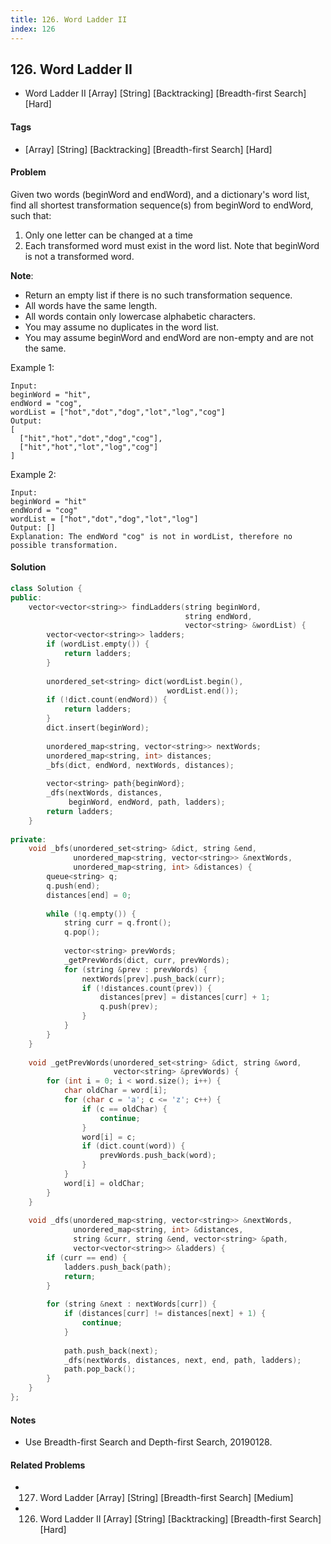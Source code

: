 ```yaml
---
title: 126. Word Ladder II
index: 126
---
```


## 126. Word Ladder II
- Word Ladder II [Array] [String] [Backtracking] [Breadth-first Search] [Hard]

#### Tags
- [Array] [String] [Backtracking] [Breadth-first Search] [Hard]

#### Problem
Given two words (beginWord and endWord), and a dictionary's word list, find all shortest transformation sequence(s) from beginWord to endWord, such that:

1. Only one letter can be changed at a time
2. Each transformed word must exist in the word list. Note that beginWord is not a transformed word.

**Note**:

- Return an empty list if there is no such transformation sequence.
- All words have the same length.
- All words contain only lowercase alphabetic characters.
- You may assume no duplicates in the word list.
- You may assume beginWord and endWord are non-empty and are not the same.

Example 1:

    Input:
    beginWord = "hit",
    endWord = "cog",
    wordList = ["hot","dot","dog","lot","log","cog"]
    Output:
    [
      ["hit","hot","dot","dog","cog"],
      ["hit","hot","lot","log","cog"]
    ]

Example 2:

    Input:
    beginWord = "hit"
    endWord = "cog"
    wordList = ["hot","dot","dog","lot","log"]
    Output: []
    Explanation: The endWord "cog" is not in wordList, therefore no possible transformation.

#### Solution
``` C++
class Solution {
public:
    vector<vector<string>> findLadders(string beginWord, 
                                       string endWord, 
                                       vector<string> &wordList) {
        vector<vector<string>> ladders;
        if (wordList.empty()) {
            return ladders;
        }
        
        unordered_set<string> dict(wordList.begin(), 
                                   wordList.end());
        if (!dict.count(endWord)) {
            return ladders;
        }
        dict.insert(beginWord);
        
        unordered_map<string, vector<string>> nextWords;
        unordered_map<string, int> distances;
        _bfs(dict, endWord, nextWords, distances);
        
        vector<string> path{beginWord};
        _dfs(nextWords, distances, 
             beginWord, endWord, path, ladders);
        return ladders;
    }
    
private:
    void _bfs(unordered_set<string> &dict, string &end, 
              unordered_map<string, vector<string>> &nextWords, 
              unordered_map<string, int> &distances) {
        queue<string> q;
        q.push(end);
        distances[end] = 0;
        
        while (!q.empty()) {
            string curr = q.front();
            q.pop();
            
            vector<string> prevWords;
            _getPrevWords(dict, curr, prevWords);
            for (string &prev : prevWords) {
                nextWords[prev].push_back(curr);
                if (!distances.count(prev)) {
                    distances[prev] = distances[curr] + 1;
                    q.push(prev);
                }
            }
        }
    }
    
    void _getPrevWords(unordered_set<string> &dict, string &word, 
                       vector<string> &prevWords) {
        for (int i = 0; i < word.size(); i++) {
            char oldChar = word[i];
            for (char c = 'a'; c <= 'z'; c++) {
                if (c == oldChar) {
                    continue;
                }
                word[i] = c;
                if (dict.count(word)) {
                    prevWords.push_back(word);
                }
            }
            word[i] = oldChar;
        }
    }
    
    void _dfs(unordered_map<string, vector<string>> &nextWords, 
              unordered_map<string, int> &distances, 
              string &curr, string &end, vector<string> &path, 
              vector<vector<string>> &ladders) {
        if (curr == end) {
            ladders.push_back(path);
            return;
        }
        
        for (string &next : nextWords[curr]) {
            if (distances[curr] != distances[next] + 1) {
                continue;
            }
            
            path.push_back(next);
            _dfs(nextWords, distances, next, end, path, ladders);
            path.pop_back();
        }
    }
};
```

#### Notes
- Use Breadth-first Search and Depth-first Search, 20190128.

#### Related Problems
- 127. Word Ladder [Array] [String] [Breadth-first Search] [Medium]
- 126. Word Ladder II [Array] [String] [Backtracking] [Breadth-first Search] [Hard]
